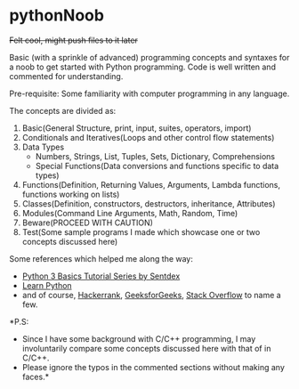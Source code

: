 # pythonNoob
~~Felt cool, might push files to it later~~

Basic (with a sprinkle of advanced) programming concepts and syntaxes for a noob to get started with Python programming.
Code is well written and commented for understanding.

Pre-requisite: Some familiarity with computer programming in any language.

The concepts are divided as:
1. Basic(General Structure, print, input, suites, operators, import)
2. Conditionals and Iteratives(Loops and other control flow statements)
3. Data Types
   - Numbers, Strings, List, Tuples, Sets, Dictionary, Comprehensions
   - Special Functions(Data conversions and functions specific to data types)
4. Functions(Definition, Returning Values, Arguments, Lambda functions, functions working on lists)
5. Classes(Definition, constructors, destructors, inheritance, Attributes)
6. Modules(Command Line Arguments, Math, Random, Time)
7. Beware(PROCEED WITH CAUTION)
8. Test(Some sample programs I made which showcase one or two concepts discussed here)

Some references which helped me along the way:
- [Python 3 Basics Tutorial Series by Sentdex](https://www.youtube.com/watch?v=oVp1vrfL_w4&list=PLQVvvaa0QuDe8XSftW-RAxdo6OmaeL85M)
- [Learn Python](learnpython.org)
- and of course, [Hackerrank](hackerrank.com), [GeeksforGeeks](geeksforgeeks.org), [Stack Overflow](stackoverflow.com) to name a few.


*P.S:
- Since I have some background with C/C++ programming, I may involuntarily compare some concepts discussed here with that of in C/C++.
- Please ignore the typos in the commented sections without making any faces.*
